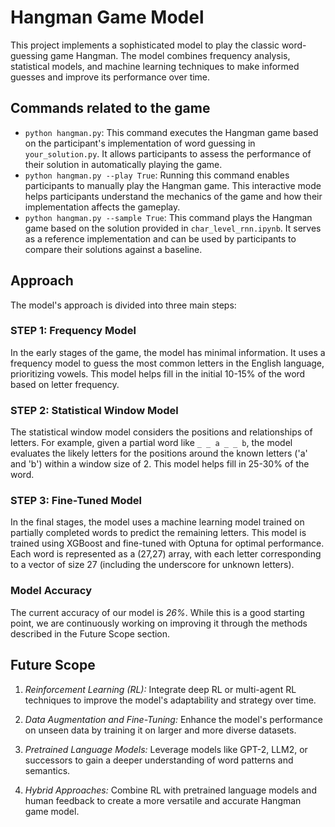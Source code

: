 # Hangman Game Model

This project implements a sophisticated model to play the classic word-guessing game Hangman. The model combines frequency analysis, statistical models, and machine learning techniques to make informed guesses and improve its performance over time.

## Commands related to the game

- `python hangman.py`: This command executes the Hangman game based on the participant's implementation of word guessing in `your_solution.py`. It allows participants to assess the performance of their solution in automatically playing the game.
- `python hangman.py --play True`: Running this command enables participants to manually play the Hangman game. This interactive mode helps participants understand the mechanics of the game and how their implementation affects the gameplay.
- `python hangman.py --sample True`: This command plays the Hangman game based on the solution provided in `char_level_rnn.ipynb`. It serves as a reference implementation and can be used by participants to compare their solutions against a baseline.

## Approach

The model's approach is divided into three main steps:

### STEP 1: Frequency Model
In the early stages of the game, the model has minimal information. It uses a frequency model to guess the most common letters in the English language, prioritizing vowels. This model helps fill in the initial 10-15% of the word based on letter frequency.

### STEP 2: Statistical Window Model
The statistical window model considers the positions and relationships of letters. For example, given a partial word like `_ _ a _ _ b`, the model evaluates the likely letters for the positions around the known letters ('a' and 'b') within a window size of 2. This model helps fill in 25-30% of the word.

### STEP 3: Fine-Tuned Model
In the final stages, the model uses a machine learning model trained on partially completed words to predict the remaining letters. This model is trained using XGBoost and fine-tuned with Optuna for optimal performance. Each word is represented as a (27,27) array, with each letter corresponding to a vector of size 27 (including the underscore for unknown letters).

### Model Accuracy
The current accuracy of our model is *26%*. While this is a good starting point, we are continuously working on improving it through the methods described in the Future Scope section.

## Future Scope

1. *Reinforcement Learning (RL):* Integrate deep RL or multi-agent RL techniques to improve the model's adaptability and strategy over time.

2. *Data Augmentation and Fine-Tuning:* Enhance the model's performance on unseen data by training it on larger and more diverse datasets.

3. *Pretrained Language Models:* Leverage models like GPT-2, LLM2, or successors to gain a deeper understanding of word patterns and semantics.

4. *Hybrid Approaches:* Combine RL with pretrained language models and human feedback to create a more versatile and accurate Hangman game model.
